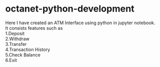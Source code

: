 # octanet-python-development
Here I have created an ATM Interface using python in jupyter notebook.
<br>
It consists features such as
<br>
1.Deposit
<br>
2.Withdraw
<br>
3.Transfer
<br>
4.Transaction History
<br>
5.Check Balance
<br>
6.Exit
<br>
